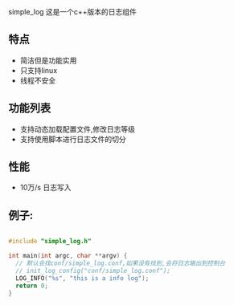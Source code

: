 simple_log
这是一个c++版本的日志组件
## 特点

  * 简洁但是功能实用
  * 只支持linux
  * 线程不安全

## 功能列表
  * 支持动态加载配置文件,修改日志等级
  * 支持使用脚本进行日志文件的切分

## 性能
  * 10万/s 日志写入

## 例子:
```c++

#include "simple_log.h"

int main(int argc, char **argv) {
  // 默认会找conf/simple_log.conf,如果没有找到,会将日志输出到控制台
  // init_log_config("conf/simple_log.conf"); 
  LOG_INFO("%s", "this is a info log");
  return 0;
}
```
